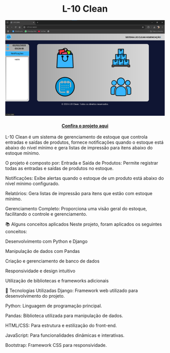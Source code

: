 <h1 align="center">L-10 Clean</h1>

![Imagem do projeto finalizado](estoque/img/l10.png)


<h4 align="center"><a href="https://l10clean.vercel.app">Confira o projeto aqui</a></h4>

L-10 Clean é um sistema de gerenciamento de estoque que controla entradas e saídas de produtos, fornece notificações quando o estoque está abaixo do nível mínimo e gera listas de impressão para itens abaixo do estoque mínimo.

O projeto é composto por:
Entrada e Saída de Produtos: Permite registrar todas as entradas e saídas de produtos no estoque.

Notificações: Exibe alertas quando o estoque de um produto está abaixo do nível mínimo configurado.

Relatórios: Gera listas de impressão para itens que estão com estoque mínimo.

Gerenciamento Completo: Proporciona uma visão geral do estoque, facilitando o controle e gerenciamento.

📚 Alguns conceitos aplicados
Neste projeto, foram aplicados os seguintes conceitos:

Desenvolvimento com Python e Django

Manipulação de dados com Pandas

Criação e gerenciamento de banco de dados

Responsividade e design intuitivo

Utilização de bibliotecas e frameworks adicionais

🚀 Tecnologias Utilizadas
Django: Framework web utilizado para desenvolvimento do projeto.

Python: Linguagem de programação principal.

Pandas: Biblioteca utilizada para manipulação de dados.

HTML/CSS: Para estrutura e estilização do front-end.

JavaScript: Para funcionalidades dinâmicas e interativas.

Bootstrap: Framework CSS para responsividade.
